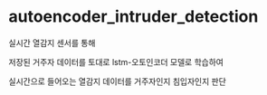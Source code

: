 # autoencoder_intruder_detection

실시간 열감지 센서를 통해 

저장된 거주자 데이터를 토대로 lstm-오토인코더 모델로 학습하여

실시간으로 들어오는 열감지 데이터를 거주자인지 침입자인지 판단

